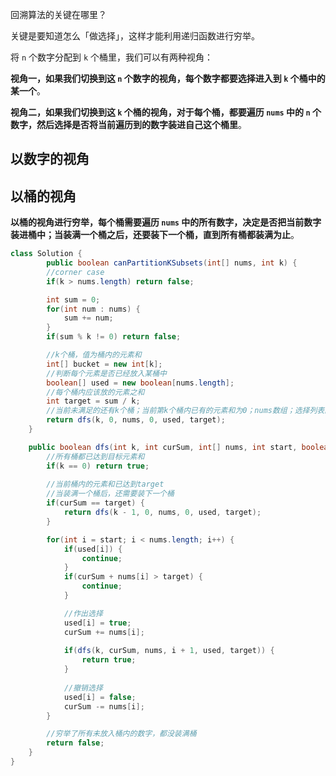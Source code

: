 
回溯算法的关键在哪里？

关键是要知道怎么「做选择」，这样才能利用递归函数进行穷举。

将 `n` 个数字分配到 `k` 个桶里，我们可以有两种视角：

**视角一，如果我们切换到这 `n` 个数字的视角，每个数字都要选择进入到 `k` 个桶中的某一个**。

**视角二，如果我们切换到这 `k` 个桶的视角，对于每个桶，都要遍历 `nums` 中的 `n` 个数字，然后选择是否将当前遍历到的数字装进自己这个桶里**。

## 以数字的视角

## 以桶的视角

**以桶的视角进行穷举，每个桶需要遍历 `nums` 中的所有数字，决定是否把当前数字装进桶中；当装满一个桶之后，还要装下一个桶，直到所有桶都装满为止**。

```java
class Solution {
        public boolean canPartitionKSubsets(int[] nums, int k) {
        //corner case
        if(k > nums.length) return false;

        int sum = 0;
        for(int num : nums) {
            sum += num;
        }
        if(sum % k != 0) return false;

        //k个桶，值为桶内的元素和
        int[] bucket = new int[k];
        //判断每个元素是否已经放入某桶中
        boolean[] used = new boolean[nums.length];
        //每个桶内应该放的元素之和
        int target = sum / k;
        //当前未满足的还有k个桶；当前第k个桶内已有的元素和为0；nums数组；选择列表的起点元素；used数组；每个桶内应该放的元素之和
        return dfs(k, 0, nums, 0, used, target);
    }

    public boolean dfs(int k, int curSum, int[] nums, int start, boolean[] used, int target) {
        //所有桶都已达到目标元素和
        if(k == 0) return true;
        
        //当前桶内的元素和已达到target
        //当装满一个桶后，还需要装下一个桶
        if(curSum == target) {
            return dfs(k - 1, 0, nums, 0, used, target);
        }

        for(int i = start; i < nums.length; i++) {
            if(used[i]) {
                continue;
            }
            if(curSum + nums[i] > target) {
                continue;
            }

            //作出选择
            used[i] = true;
            curSum += nums[i];
            
            if(dfs(k, curSum, nums, i + 1, used, target)) {
                return true;
            }
            
            //撤销选择
            used[i] = false;
            curSum -= nums[i];
        }

        //穷举了所有未放入桶内的数字，都没装满桶
        return false;
    }
}
```